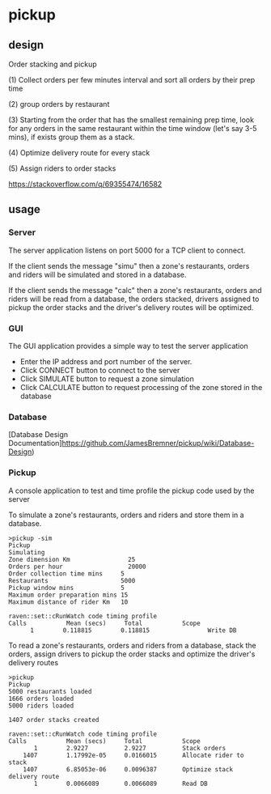 # pickup

## design
 
  Order stacking and pickup

(1) Collect orders per few minutes interval and sort all orders by their prep time 

(2) group orders by restaurant 

(3) Starting from the order that has the smallest remaining prep time,
 look for any orders in the same restaurant within the time window (let's say 3-5 mins),
 if exists group them as a stack.
 
(4)  Optimize delivery route for every stack

(5)  Assign riders to order stacks

 https://stackoverflow.com/q/69355474/16582
 
 ## usage
 
 ### Server
 
 The server application listens on port 5000 for a TCP client to connect.  
 
 If the client sends the message "simu" then a zone's restaurants, orders and riders
 will be simulated and stored in a database.
 
 If the client sends the message "calc" then a zone's restaurants, orders and riders will be read from a database,
the orders stacked, drivers assigned to pickup the order stacks
and the driver's delivery routes will be optimized.

### GUI

The GUI application provides a simple way to test the server application

- Enter the IP address and port number of the server.
- Click CONNECT button to connect to the server
- Click SIMULATE button to request a zone simulation
- Click CALCULATE button to request processing of the zone stored in the database

### Database

[Database Design Documentation]https://github.com/JamesBremner/pickup/wiki/Database-Design)

### Pickup

A console application to test and time profile the pickup code used by the server
 
 To simulate a zone's restaurants, orders and riders
 and store them in a database.
 
 ```
>pickup -sim
Pickup
Simulating
Zone dimension Km                25
Orders per hour                  20000
Order collection time mins     5
Restaurants                    5000
Pickup window mins             5
Maximum order preparation mins 15
Maximum distance of rider Km   10

raven::set::cRunWatch code timing profile
Calls           Mean (secs)     Total           Scope
       1        0.118815        0.118815                Write DB
```

To read a zone's restaurants, orders and riders from a database,
stack the orders, assign drivers to pickup the order stacks
and optimize the driver's delivery routes


```
>pickup
Pickup
5000 restaurants loaded
1666 orders loaded
5000 riders loaded

1407 order stacks created

raven::set::cRunWatch code timing profile
Calls           Mean (secs)     Total           Scope
       1        2.9227          2.9227          Stack orders
    1407        1.17992e-05     0.0166015       Allocate rider to stack
    1407        6.85053e-06     0.0096387       Optimize stack delivery route
       1        0.0066089       0.0066089       Read DB

```
